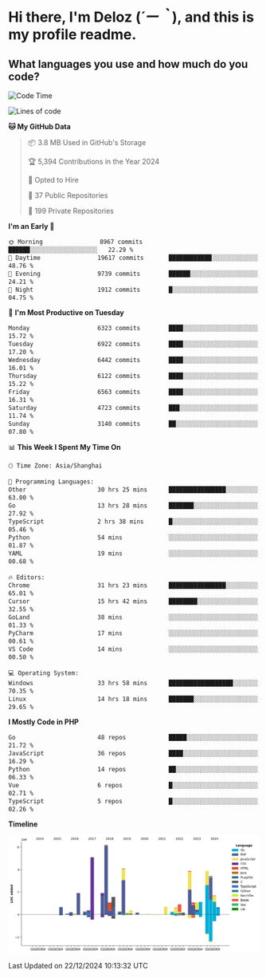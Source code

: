 # **Hi there, I'm Deloz (*´ー｀*), and this is my profile readme.**

## **What languages you use and how much do you code?**

<!--START_SECTION:waka-->
![Code Time](http://img.shields.io/badge/Code%20Time-5%2C331%20hrs%2028%20mins-blue)

![Lines of code](https://img.shields.io/badge/From%20Hello%20World%20I%27ve%20Written-43.9%20million%20lines%20of%20code-blue)

**🐱 My GitHub Data** 

> 📦 3.8 MB Used in GitHub's Storage 
 > 
> 🏆 5,394 Contributions in the Year 2024
 > 
> 💼 Opted to Hire
 > 
> 📜 37 Public Repositories 
 > 
> 🔑 199 Private Repositories 
 > 
**I'm an Early 🐤** 

```text
🌞 Morning                8967 commits        ██████░░░░░░░░░░░░░░░░░░░   22.29 % 
🌆 Daytime                19617 commits       ████████████░░░░░░░░░░░░░   48.76 % 
🌃 Evening                9739 commits        ██████░░░░░░░░░░░░░░░░░░░   24.21 % 
🌙 Night                  1912 commits        █░░░░░░░░░░░░░░░░░░░░░░░░   04.75 % 
```
📅 **I'm Most Productive on Tuesday** 

```text
Monday                   6323 commits        ████░░░░░░░░░░░░░░░░░░░░░   15.72 % 
Tuesday                  6922 commits        ████░░░░░░░░░░░░░░░░░░░░░   17.20 % 
Wednesday                6442 commits        ████░░░░░░░░░░░░░░░░░░░░░   16.01 % 
Thursday                 6122 commits        ████░░░░░░░░░░░░░░░░░░░░░   15.22 % 
Friday                   6563 commits        ████░░░░░░░░░░░░░░░░░░░░░   16.31 % 
Saturday                 4723 commits        ███░░░░░░░░░░░░░░░░░░░░░░   11.74 % 
Sunday                   3140 commits        ██░░░░░░░░░░░░░░░░░░░░░░░   07.80 % 
```


📊 **This Week I Spent My Time On** 

```text
🕑︎ Time Zone: Asia/Shanghai

💬 Programming Languages: 
Other                    30 hrs 25 mins      ████████████████░░░░░░░░░   63.00 % 
Go                       13 hrs 28 mins      ███████░░░░░░░░░░░░░░░░░░   27.92 % 
TypeScript               2 hrs 38 mins       █░░░░░░░░░░░░░░░░░░░░░░░░   05.46 % 
Python                   54 mins             ░░░░░░░░░░░░░░░░░░░░░░░░░   01.87 % 
YAML                     19 mins             ░░░░░░░░░░░░░░░░░░░░░░░░░   00.68 % 

🔥 Editors: 
Chrome                   31 hrs 23 mins      ████████████████░░░░░░░░░   65.01 % 
Cursor                   15 hrs 42 mins      ████████░░░░░░░░░░░░░░░░░   32.55 % 
GoLand                   38 mins             ░░░░░░░░░░░░░░░░░░░░░░░░░   01.33 % 
PyCharm                  17 mins             ░░░░░░░░░░░░░░░░░░░░░░░░░   00.61 % 
VS Code                  14 mins             ░░░░░░░░░░░░░░░░░░░░░░░░░   00.50 % 

💻 Operating System: 
Windows                  33 hrs 58 mins      ██████████████████░░░░░░░   70.35 % 
Linux                    14 hrs 18 mins      ███████░░░░░░░░░░░░░░░░░░   29.65 % 
```

**I Mostly Code in PHP** 

```text
Go                       48 repos            █████░░░░░░░░░░░░░░░░░░░░   21.72 % 
JavaScript               36 repos            ████░░░░░░░░░░░░░░░░░░░░░   16.29 % 
Python                   14 repos            ██░░░░░░░░░░░░░░░░░░░░░░░   06.33 % 
Vue                      6 repos             █░░░░░░░░░░░░░░░░░░░░░░░░   02.71 % 
TypeScript               5 repos             █░░░░░░░░░░░░░░░░░░░░░░░░   02.26 % 
```



**Timeline**

![Lines of Code chart](https://raw.githubusercontent.com/deloz/deloz/main/assets/bar_graph.png)


 Last Updated on 22/12/2024 10:13:32 UTC
<!--END_SECTION:waka-->
